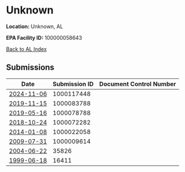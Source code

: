 # Unknown

**Location:** Unknown, AL

**EPA Facility ID:** 100000058643

[Back to AL Index](../../index.md)

## Submissions

| Date | Submission ID | Document Control Number |
|------|--------------|-------------------------|
| [2024-11-06](submissions/1000117448.md) | 1000117448 |  |
| [2019-11-15](submissions/1000083788.md) | 1000083788 |  |
| [2019-05-16](submissions/1000078788.md) | 1000078788 |  |
| [2018-10-24](submissions/1000072282.md) | 1000072282 |  |
| [2014-01-08](submissions/1000022058.md) | 1000022058 |  |
| [2009-07-31](submissions/1000009614.md) | 1000009614 |  |
| [2004-06-22](submissions/35826.md) | 35826 |  |
| [1999-06-18](submissions/16411.md) | 16411 |  |
